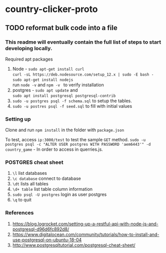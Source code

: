 # country-clicker-proto 
## TODO reformat bulk code into a file 
### This readme will eventually contain the full list of steps to start developing locally.
Required apt packages 

1. Node - `sudo apt-get install curl`<br />`curl -sL https://deb.nodesource.com/setup_12.x | sudo -E bash -`<br />`sudo apt-get install nodejs`<br />
run `node -v` and `npm -v ` to verify installation
2. postgres - `sudo apt update` and<br />
`sudo apt install postgresql postgresql-contrib`
3. `sudo -u postgres psql -f schema.sql` to setup the tables.
4. `sudo -u postres psql -f seed.sql` to fill with initial values
        
        
### Setting up
Clone and run `npm install` in the folder with `package.json`

To test, access `ip:3000/test` to test the sample `GET` method.
 `sudo -u postgres psql -c "ALTER USER postgres WITH PASSWORD 'aem6443'" -d country_game` - In order to access in querries.js. 

### POSTGRES cheat sheet
1. `\l` list databases
2. `\c database` connect to database
3. `\dt` lists all tables
4. `\d+ table` list table column information
5. `sudo psql -U postgres` login as user postgres
6. `\q` to quit
### References
1. https://blog.logrocket.com/setting-up-a-restful-api-with-node-js-and-postgresql-d96d6fc892d8/
2. https://www.digitalocean.com/community/tutorials/how-to-install-and-use-postgresql-on-ubuntu-18-04
3. http://www.postgresqltutorial.com/postgresql-cheat-sheet/
 

